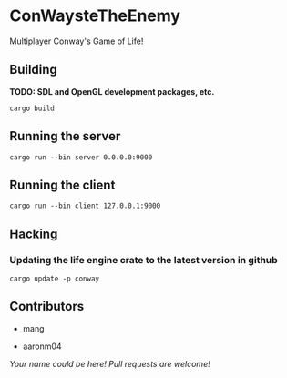 # ConWaysteTheEnemy

Multiplayer Conway's Game of Life!

## Building
**TODO: SDL and OpenGL development packages, etc.**
```
cargo build
```

## Running the server

```
cargo run --bin server 0.0.0.0:9000
```

## Running the client

```
cargo run --bin client 127.0.0.1:9000
```

## Hacking

### Updating the life engine crate to the latest version in github

```
cargo update -p conway
```

## Contributors

* mang

* aaronm04

_Your name could be here! Pull requests are welcome!_
